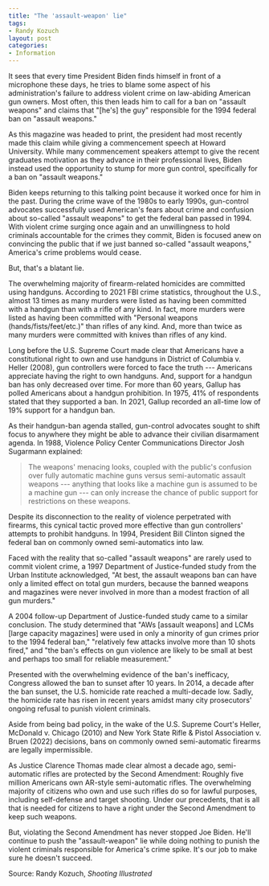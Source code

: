 ```yaml
---
title: "The 'assault-weapon' lie"
tags:
- Randy Kozuch
layout: post
categories:
- Information
---
```


It sees that every time President Biden finds himself in front of a microphone these days, he tries to blame some aspect of his administration's failure to address violent crime on law-abiding American gun owners. Most often, this then leads him to call for a ban on "assault weapons" and claims that "\[he's\] the guy" responsible for the 1994 federal ban on "assault weapons."

As this magazine was headed to print, the president had most recently made this claim while giving a commencement speech at Howard University. While many commencement speakers attempt to give the recent graduates motivation as they advance in their professional lives, Biden instead used the opportunity to stump for more gun control, specifically for a ban on "assault weapons."

Biden keeps returning to this talking point because it worked once for him in the past. During the crime wave of the 1980s to early 1990s, gun-control advocates successfully used American's fears about crime and confusion about so-called "assault weapons" to get the federal ban passed in 1994. With violent crime surging once again and an unwillingness to hold criminals accountable for the crimes they commit, Biden is focused anew on convincing the public that if we just banned so-called "assault weapons," America's crime problems would cease.

But, that's a blatant lie.

The overwhelming majority of firearm-related homicides are committed using handguns. According to 2021 FBI crime statistics, throughout the U.S., almost 13 times as many murders were listed as having been committed with a handgun than with a rifle of any kind. In fact, more murders were listed as having been committed with "Personal weapons (hands/fists/feet/etc.)" than rifles of any kind. And, more than twice as many murders were committed with knives than rifles of any kind.

Long before the U.S. Supreme Court made clear that Americans have a constitutional right to own and use handguns in District of Columbia v. Heller (2008), gun controllers were forced to face the truth --- Americans appreciate having the right to own handguns. And, support for a handgun ban has only decreased over time. For more than 60 years, Gallup has polled Americans about a handgun prohibition. In 1975, 41% of respondents stated that they supported a ban. In 2021, Gallup recorded an all-time low of 19% support for a handgun ban.

As their handgun-ban agenda stalled, gun-control advocates sought to shift focus to anywhere they might be able to advance their civilian disarmament agenda. In 1988, Violence Policy Center Communications Director Josh Sugarmann explained:

> The weapons' menacing looks, coupled with the public's confusion over fully automatic machine guns versus semi-automatic assault weapons --- anything that looks like a machine gun is assumed to be a machine gun --- can only increase the chance of public support for restrictions on these weapons.

Despite its disconnection to the reality of violence perpetrated with firearms, this cynical tactic proved more effective than gun controllers' attempts to prohibit handguns. In 1994, President Bill Clinton signed the federal ban on commonly owned semi-automatics into law.

Faced with the reality that so-called "assault weapons" are rarely used to commit violent crime, a 1997 Department of Justice-funded study from the Urban Institute acknowledged, "At best, the assault weapons ban can have only a limited effect on total gun murders, because the banned weapons and magazines were never involved in more than a modest fraction of all gun murders."

A 2004 follow-up Department of Justice-funded study came to a similar conclusion. The study determined that "AWs \[assault weapons\] and LCMs \[large capacity magazines\] were used in only a minority of gun crimes prior to the 1994 federal ban," "relatively few attacks involve more than 10 shots fired," and "the ban's effects on gun violence are likely to be small at best and perhaps too small for reliable measurement."

Presented with the overwhelming evidence of the ban's inefficacy, Congress allowed the ban to sunset after 10 years. In 2014, a decade after the ban sunset, the U.S. homicide rate reached a multi-decade low. Sadly, the homicide rate has risen in recent years amidst many city prosecutors' ongoing refusal to punish violent criminals.

Aside from being bad policy, in the wake of the U.S. Supreme Court's Heller, McDonald v. Chicago (2010) and New York State Rifle & Pistol Association v. Bruen (2022) decisions, bans on commonly owned semi-automatic firearms are legally impermissible.

As Justice Clarence Thomas made clear almost a decade ago, semi-automatic rifles are protected by the Second Amendment: Roughly five million Americans own AR-style semi-automatic rifles. The overwhelming majority of citizens who own and use such rifles do so for lawful purposes, including self-defense and target shooting. Under our precedents, that is all that is needed for citizens to have a right under the Second Amendment to keep such weapons.

But, violating the Second Amendment has never stopped Joe Biden. He'll continue to push the "assault-weapon" lie while doing nothing to punish the violent criminals responsible for America's crime spike. It's our job to make sure he doesn't succeed.

Source: Randy Kozuch, *Shooting Illustrated*
